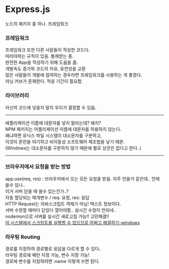 # Express.js

노드의 패키지 중 하나. 프레임워크<br>

### 프레임워크

프레임워크 또한 다른 사람들이 작성한 코드다.<br>
따라야하는 규칙이 있음. 통제받는 중.<br>
완전한 App을 작성하기 위해 도움을 줌.<br/>
개발속도 증가와 코드의 자유, 유연성을 교환<br/>
많은 사람들이 개발에 참여하는 경우라면 프레임워크를 사용하는 게 좋겠다.<br/>
러닝 커브가 존재한다. 적응 기간이 필요함.<br>

### 라이브러리

자신의 코드에 넣을지 말지 우리가 결정할 수 있음.

<hr>
애플리케이션 이름에 대문자를 넣지 말라는데? 왜지?<br>
NPM 패키지는 어플리케이션 이름에 대문자를 허용하지 않는다.<br>
왜냐하면 유닉스 파일 시스템이 대소문자를 구분하고, <br/>
이것이 혼란을 야기하고 비이동성 소프트웨어 제조법을 낳기 때문.<br>
(Windows는 대소문자를 구분하지 않기 때문에 별로 상관은 없다고 한다..)<br/>
<hr>

### 브라우저에서 요청을 받는 방법

app.use(req, res) : 브라우저에서 오는 모든 요청을 받음. 자주 안쓸거 같은데.. 언제 쓸수 있나..<br/>
이거 서버 닫을 때 쓸수 있는건가..? <br/>
자동 할당되는 매개변수 / req: 요청, res: 응답<br/>
HTTP Request는 자바스크립트 객체가 아님! 텍스트 정보이다.<br/>
서버 수정할 때마다 닫았다 열어야함.. 실시간 수정이 안되네..<br/>
nodemon으로 서버를 실시간 새로고침 가능!! 고민해결!!<br/>
[이 시스템에서 스크립트를 실행할 수 없으므로 어쩌고 해결하기-windows](https://singa-korean.tistory.com/21)

### 라우팅 Routing

경로를 지정하여 경로별로 응답을 다르게 할 수 있다..<br/>
라우팅 경로에 패턴 지정 가능, 변수 지정 가능!<br/>
경로에 변수를 지정하려면 :name 이렇게 쓰면 된다.<br/>
